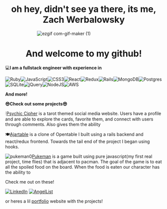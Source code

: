   
<h1 align="center">  oh hey, didn't see ya there, its me, Zach Werbalowsky </h1>
 
&nbsp;&nbsp;&nbsp;&nbsp;&nbsp;&nbsp;&nbsp;&nbsp;&nbsp;&nbsp;&nbsp;&nbsp;&nbsp;&nbsp;&nbsp;&nbsp;&nbsp;&nbsp;&nbsp;&nbsp;&nbsp;&nbsp;&nbsp;&nbsp;&nbsp; ![ezgif com-gif-maker (1)](https://user-images.githubusercontent.com/87534348/166334064-cc48d040-a239-4f7b-aa83-65a60a0f128f.gif)


<h1 align="center"> And welcome to my github! </h1>


💻**I am a fullstack engineer with experience in**

![Ruby](https://img.shields.io/badge/ruby-%23CC342D.svg?style=for-the-badge&logo=ruby&logoColor=white)![JavaScript](https://img.shields.io/badge/javascript-%23323330.svg?style=for-the-badge&logo=javascript&logoColor=%23F7DF1E)![CSS3](https://img.shields.io/badge/css3-%231572B6.svg?style=for-the-badge&logo=css3&logoColor=white)![React](https://img.shields.io/badge/react-%2320232a.svg?style=for-the-badge&logo=react&logoColor=%2361DAFB)![Redux](https://img.shields.io/badge/redux-%23593d88.svg?style=for-the-badge&logo=redux&logoColor=white)![Rails](https://img.shields.io/badge/rails-%23CC0000.svg?style=for-the-badge&logo=ruby-on-rails&logoColor=white)![MongoDB](https://img.shields.io/badge/MongoDB-%234ea94b.svg?style=for-the-badge&logo=mongodb&logoColor=white)![Postgres](https://img.shields.io/badge/postgres-%23316192.svg?style=for-the-badge&logo=postgresql&logoColor=white)![SQLite](https://img.shields.io/badge/sqlite-%2307405e.svg?style=for-the-badge&logo=sqlite&logoColor=white)![jQuery](https://img.shields.io/badge/jquery-%230769AD.svg?style=for-the-badge&logo=jquery&logoColor=white)![NodeJS](https://img.shields.io/badge/node.js-6DA55F?style=for-the-badge&logo=node.js&logoColor=white)![AWS](https://img.shields.io/badge/AWS-%23FF9900.svg?style=for-the-badge&logo=amazon-aws&logoColor=white)

**And more!**

**😎Check out some projects😎**
































🕯[Psychic Cipher](https://psychiccipher.herokuapp.com/#/) is a tarot themed social media website. Users have a profile and are able to explore the cards, favorite them, and connect with users through comments. Also gives them the ability 

🍽[Ajartable](https://opentabl.herokuapp.com/#/) is a clone of Opentable I built using a rails backend and react/redux frontend. Towards the tail end of the project I began using hooks. 

![pukeman0](https://user-images.githubusercontent.com/87534348/166331283-02e53e9b-98a5-4ea8-b100-5e832a2aa34d.png)[Pukeman](https://zwerbo.github.io/Javascript-Project/) is a game built using pure javascript(my first real project, time flies) that is adjacent to pacman. The goal of the game is to eat all the spoiled food on the board. When the food is eaten our character has the ability to 


Check me out on these!

[![LinkedIn](https://img.shields.io/badge/linkedin-%230077B5.svg?style=for-the-badge&logo=linkedin&logoColor=white)](https://www.linkedin.com/in/zach-werbalowsky-00a466237/)
[![AngelList](https://img.shields.io/badge/AngelList-%23D4D4D4.svg?style=for-the-badge&logo=AngelList&logoColor=black)]()

or heres a lil [portfolio](https://zwerbo.github.io/Personal-Site/) website with the projects!


<!--
**ZWerbo/Zwerbo** is a ✨ _special_ ✨ repository because its `README.md` (this file) appears on your GitHub profile.

Here are some ideas to get you started:

- 🔭 I’m currently working on ...
- 🌱 I’m currently learning ...
- 👯 I’m looking to collaborate on ...
- 🤔 I’m looking for help with ...
- 💬 Ask me about ...
- 📫 How to reach me: ...
- 😄 Pronouns: ...
- ⚡ Fun fact: ...
-->
